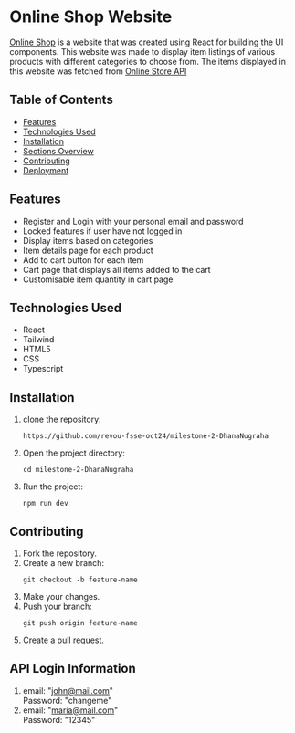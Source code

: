 # Online Shop Website
[Online Shop](https://shopfreerevou.netlify.app/) is a website that was created using React for building the UI components. This website was made to display item listings of various products with different categories to choose from. The items displayed in this website was fetched from [Online Store API](https://fakeapi.platzi.com/en/about/introduction/)


## Table of Contents
- [Features](#features)
- [Technologies Used](#technologies-used)
- [Installation](#installation)
- [Sections Overview](#sections-overview)
- [Contributing](#contributing)
- [Deployment](#deployment)


## Features
- Register and Login with your personal email and password
- Locked features if user have not logged in
- Display items based on categories
- Item details page for each product
- Add to cart button for each item
- Cart page that displays all items added to the cart
- Customisable item quantity in cart page


## Technologies Used
- React
- Tailwind
- HTML5
- CSS
- Typescript


## Installation
1. clone the repository:
    ```
    https://github.com/revou-fsse-oct24/milestone-2-DhanaNugraha
    ```
2. Open the project directory:
    ```
    cd milestone-2-DhanaNugraha
    ```
3. Run the project:
    ```
    npm run dev
    ```


## Contributing
1. Fork the repository.
2. Create a new branch: 
   ```
   git checkout -b feature-name
   ```
3. Make your changes.
4. Push your branch: 
    ```
    git push origin feature-name
    ```
5. Create a pull request.


## API Login Information
1. email: "john@mail.com" <br/>
   Password: "changeme"
2. email: "maria@mail.com" <br/>
   Password: "12345"

